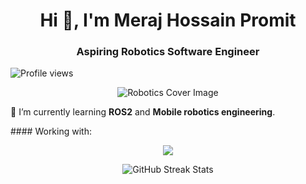 <h1 align="center">Hi 👋, I'm Meraj Hossain Promit</h1>
<h3 align="center">Aspiring Robotics Software Engineer</h3>

<p align="left">
  <img src="https://komarev.com/ghpvc/?username=promit7473&label=Profile%20views&color=0e75b6&style=flat" alt="Profile views" />
</p>

<p align="center">
  <img src="https://media.licdn.com/dms/image/v2/D4D12AQH4mcQALwgZ7Q/article-cover_image-shrink_600_2000/article-cover_image-shrink_600_2000/0/1691989932071?e=2147483647&v=beta&t=Y-I1jvjtM82DoAy9jwPDiv4ofXjTqVkIOlE_tqWlcdw" alt="Robotics Cover Image" />
</p>

<p>
  🌱 I’m currently learning <strong>ROS2</strong> and <strong>Mobile robotics engineering</strong>.
</p>
#### Working with:
<p align="center">
  <a href="https://skillicons.dev">
    <img src="https://skillicons.dev/icons?i=c,cpp,python,git,bash,linux,ros,raspberrypi,arduino,vscode,clion,pycharm" />
  </a>
</p>

<p align="center">
  <img src="https://github-readme-streak-stats.herokuapp.com/?user=promit7473&" alt="GitHub Streak Stats" />
</p>


